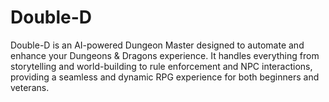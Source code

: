 # Double-D
Double-D is an AI-powered Dungeon Master designed to automate and enhance your Dungeons &amp; Dragons experience. It handles everything from storytelling and world-building to rule enforcement and NPC interactions, providing a seamless and dynamic RPG experience for both beginners and veterans.
